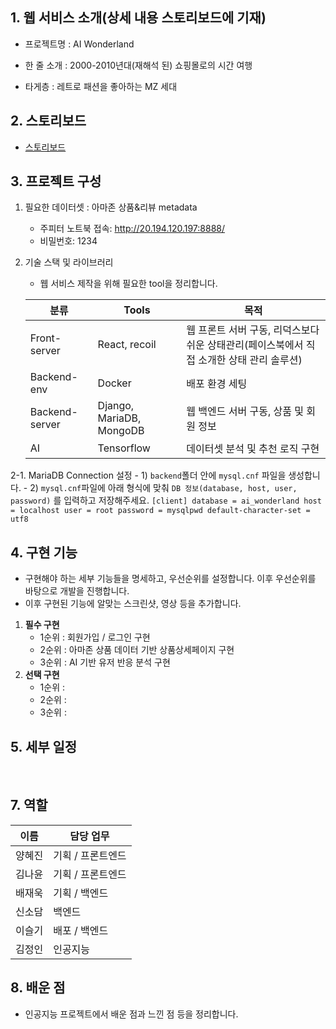 ## 1. 웹 서비스 소개(상세 내용 스토리보드에 기재)

- 프로젝트명 : AI Wonderland

- 한 줄 소개 : 2000-2010년대(재해석 된) 쇼핑몰로의 시간 여행

- 타게층 : 레트로 패션을 좋아하는 MZ 세대

## 2. 스토리보드

- [스토리보드](/Users/hyejinyang/Desktop/Elice_project/AI_project/project-team3/SBD_ver3.pdf)

## 3. 프로젝트 구성

1. 필요한 데이터셋 : 아마존 상품&리뷰 metadata

   - 주피터 노트북 접속: http://20.194.120.197:8888/
   - 비밀번호: 1234

2. 기술 스택 및 라이브러리
   - 웹 서비스 제작을 위해 필요한 tool을 정리합니다.

   | 분류           | Tools                    | 목적                                                                                     |
   | -------------- | ------------------------ | ---------------------------------------------------------------------------------------- |
   | Front-server   | React, recoil            | 웹 프론트 서버 구동, 리덕스보다 쉬운 상태관리(페이스북에서 직접 소개한 상태 관리 솔루션) |
   | Backend-env    | Docker                   | 배포 환경 세팅                                                                           |
   | Backend-server | Django, MariaDB, MongoDB | 웹 백엔드 서버 구동, 상품 및 회원 정보                                                   |
   | AI             | Tensorflow               | 데이터셋 분석 및 추천 로직 구현  

2-1. MariaDB Connection 설정 
    - 1) `backend`폴더 안에 `mysql.cnf` 파일을 생성합니다. 
    - 2) `mysql.cnf`파일에 아래 형식에 맞춰 `DB 정보(database, host, user, password)` 를 입력하고 저장해주세요. 
    ```
    [client]
    database = ai_wonderland
    host = localhost
    user = root
    password = mysqlpwd
    default-character-set = utf8
    ```

## 4. 구현 기능

- 구현해야 하는 세부 기능들을 명세하고, 우선순위를 설정합니다. 이후 우선순위를 바탕으로 개발을 진행합니다.
- 이후 구현된 기능에 알맞는 스크린샷, 영상 등을 추가합니다.

1. **필수 구현**
   - 1순위 : 회원가입 / 로그인 구현
   - 2순위 : 아마존 상품 데이터 기반 상품상세페이지 구현
   - 3순위 : AI 기반 유저 반응 분석 구현
2. **선택 구현**
   - 1순위 :
   - 2순위 :
   - 3순위 :

## 5. 세부 일정

</br>

## 7. 역할

| 이름   | 담당 업무         |
| ------ | ----------------- |
| 양혜진 | 기획 / 프론트엔드 |
| 김나윤 | 기획 / 프론트엔드 |
| 배재욱 | 기획 / 백엔드     |
| 신소담 | 백엔드            |
| 이슬기 | 배포 / 백엔드     |
| 김정인 | 인공지능          |

## 8. 배운 점

- 인공지능 프로젝트에서 배운 점과 느낀 점 등을 정리합니다.
